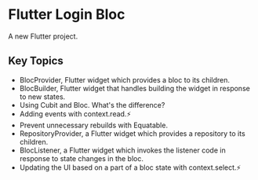 # Flutter Login Bloc

A new Flutter project.

## Key Topics

- BlocProvider, Flutter widget which provides a bloc to its children.
- BlocBuilder, Flutter widget that handles building the widget in response to new states.
- Using Cubit and Bloc. What's the difference?
- Adding events with context.read.⚡
- Prevent unnecessary rebuilds with Equatable.
- RepositoryProvider, a Flutter widget which provides a repository to its children.
- BlocListener, a Flutter widget which invokes the listener code in response to state changes in the bloc.
- Updating the UI based on a part of a bloc state with context.select.⚡
